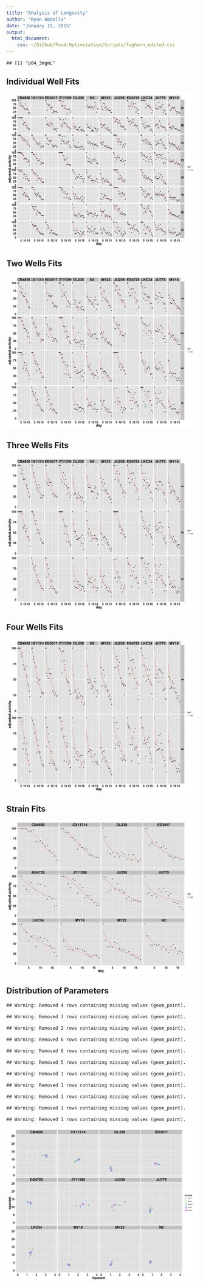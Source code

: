 ```yaml
---
title: "Analysis of Longevity"
author: "Ryan Abdella"
date: "January 15, 2015"
output:
  html_document:
    css: ~/Github/Food-Optimization/Scripts/foghorn_edited.css
---
```




```
## [1] "p04_3mgmL"
```









## Individual Well Fits ##

![plot of chunk Well_Fits](./Data/Processed/p04_3mgmL/p04_3mgmL_Well_Fits-1.png) 

## Two Wells Fits ##

![plot of chunk Pair_Fits](./Data/Processed/p04_3mgmL/p04_3mgmL_Pair_Fits-1.png) 

## Three Wells Fits ##

![plot of chunk Threes_Fits](./Data/Processed/p04_3mgmL/p04_3mgmL_Threes_Fits-1.png) 

## Four Wells Fits ##

![plot of chunk Fours_Fits](./Data/Processed/p04_3mgmL/p04_3mgmL_Fours_Fits-1.png) 

## Strain Fits ##

![plot of chunk Strain_Fits](./Data/Processed/p04_3mgmL/p04_3mgmL_Strain_Fits-1.png) 

## Distribution of Parameters ##


```
## Warning: Removed 4 rows containing missing values (geom_point).
```

```
## Warning: Removed 3 rows containing missing values (geom_point).
```

```
## Warning: Removed 2 rows containing missing values (geom_point).
```

```
## Warning: Removed 6 rows containing missing values (geom_point).
```

```
## Warning: Removed 8 rows containing missing values (geom_point).
```

```
## Warning: Removed 5 rows containing missing values (geom_point).
```

```
## Warning: Removed 1 rows containing missing values (geom_point).
```

```
## Warning: Removed 1 rows containing missing values (geom_point).
```

```
## Warning: Removed 1 rows containing missing values (geom_point).
```

```
## Warning: Removed 1 rows containing missing values (geom_point).
```

```
## Warning: Removed 1 rows containing missing values (geom_point).
```

![plot of chunk Parameters](./Data/Processed/p04_3mgmL/p04_3mgmL_Parameters-1.png) 
